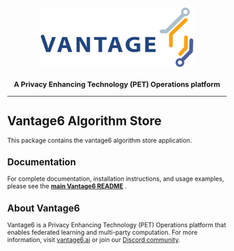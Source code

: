 <h1 align="center">
  <br>
  <a href="https://vantage6.ai"><img src="https://github.com/IKNL/guidelines/blob/master/resources/logos/vantage6.png?raw=true" alt="vantage6" width="350"></a>
</h1>

<h3 align=center> A Privacy Enhancing Technology (PET) Operations platform</h3>

---

# Vantage6 Algorithm Store

This package contains the vantage6 algorithm store application.

## Documentation

For complete documentation, installation instructions, and usage examples, please see
the **[main Vantage6 README](https://github.com/vantage6/vantage6/blob/main/README.md)**
.

## About Vantage6

Vantage6 is a Privacy Enhancing Technology (PET) Operations platform that enables
federated learning and multi-party computation. For more information, visit
[vantage6.ai](https://vantage6.ai) or join our
[Discord community](https://discord.gg/yAyFf6Y).